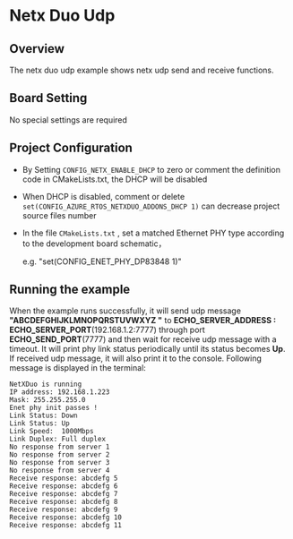 # Netx Duo Udp

## Overview

The netx duo udp example shows netx udp send and receive functions.

## Board Setting

No special settings are required

## Project Configuration
- By Setting `CONFIG_NETX_ENABLE_DHCP` to zero or comment the definition code in CMakeLists.txt, the DHCP will be disabled
- When DHCP is disabled, comment or delete `set(CONFIG_AZURE_RTOS_NETXDUO_ADDONS_DHCP 1)` can decrease project source files number
- In the file `CMakeLists.txt` ,  set a matched Ethernet PHY type according to the development board schematic，

  e.g. "set(CONFIG_ENET_PHY_DP83848 1)"

## Running the example

When the example runs successfully, it will send udp message **"ABCDEFGHIJKLMNOPQRSTUVWXYZ "** to **ECHO_SERVER_ADDRESS : ECHO_SERVER_PORT**(192.168.1.2:7777) through port **ECHO_SEND_PORT**(7777) and then wait for receive udp message with a timeout. It will print phy link status periodically until its status becomes **Up**. If received udp message, it will also print it to the console. Following message is displayed in the terminal:
```console
NetXDuo is running
IP address: 192.168.1.223
Mask: 255.255.255.0
Enet phy init passes !
Link Status: Down
Link Status: Up
Link Speed:  1000Mbps
Link Duplex: Full duplex
No response from server 1
No response from server 2
No response from server 3
No response from server 4
Receive response: abcdefg 5
Receive response: abcdefg 6
Receive response: abcdefg 7
Receive response: abcdefg 8
Receive response: abcdefg 9
Receive response: abcdefg 10
Receive response: abcdefg 11
```
